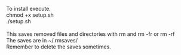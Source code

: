 To install execute. <br />
chmod +x setup.sh <br />
./setup.sh <br />
<br />
This saves removed files and directories with rm and rm -fr or rm -rf <br />
The saves are in ~/.rmsaves/ <br />
Remember to delete the saves sometimes. <br />
